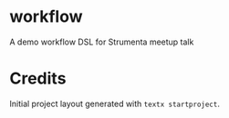 # workflow

A demo workflow DSL for Strumenta meetup talk


# Credits

Initial project layout generated with `textx startproject`.